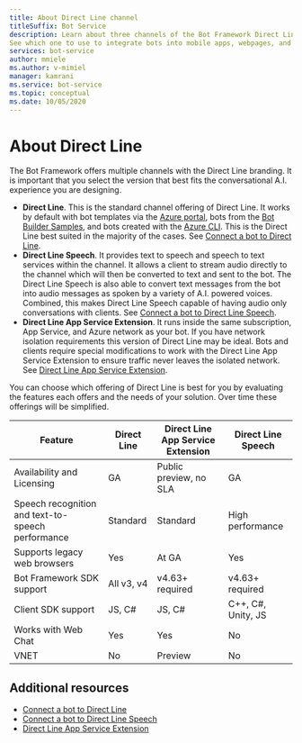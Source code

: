```yaml
---
title: About Direct Line channel
titleSuffix: Bot Service
description: Learn about three channels of the Bot Framework Direct Line.
See which one to use to integrate bots into mobile apps, webpages, and other applications.
services: bot-service
author: mmiele
ms.author: v-mimiel
manager: kamrani
ms.service: bot-service
ms.topic: conceptual
ms.date: 10/05/2020
---
```


# About Direct Line

The Bot Framework offers multiple channels with the Direct Line branding. It is important that you select the version that best fits the conversational A.I. experience you are designing.

- **Direct Line**. This is the standard channel offering of Direct Line. It works by default with bot templates via the [Azure portal](https://ms.portal.azure.com/), bots from the [Bot Builder Samples](https://github.com/Microsoft/BotBuilder-Samples/blob/main/README.md), and bots created with the [Azure CLI](https://docs.microsoft.com/cli/azure/what-is-azure-cli). This is the Direct Line best suited in the majority of the cases. See [Connect a bot to Direct Line](bot-service-channel-connect-directline.md).
- **Direct Line Speech**. It provides text to speech and speech to text services within the channel. It allows a client to stream audio directly to the channel which will then be converted to text and sent to the bot. The Direct Line Speech is also able to convert text messages from the bot into audio messages as spoken by a variety of A.I. powered voices. Combined, this makes Direct Line Speech capable of having audio only conversations with clients. See [Connect a bot to Direct Line Speech](bot-service-channel-connect-directlinespeech.md).
- **Direct Line App Service Extension**. It runs inside the same subscription, App Service, and Azure network as your bot. If you have network isolation requirements this version of Direct Line may be ideal. Bots and clients require special modifications to work with the Direct Line App Service Extension to ensure traffic never leaves the isolated network. See [Direct Line App Service Extension](bot-service-channel-directline-extension.md).

You can choose which offering of Direct Line is best for you by evaluating the features each offers and the needs of your solution.
Over time these offerings will be simplified.

| Feature                    | Direct Line | Direct Line App Service Extension | Direct Line Speech |
|----------------------------|-------------|-----------------------------------|--------------------|
| Availability and Licensing    | GA | Public preview, no SLA  | GA |
| Speech recognition and text-to-speech performance | Standard | Standard | High performance |
| Supports legacy web browsers | Yes | At GA | Yes |
| Bot Framework SDK support | All v3, v4 | v4.63+ required | v4.63+ required |
| Client SDK support    | JS, C# | JS, C# | C++, C#, Unity, JS|
| Works with Web Chat  | Yes | Yes | No|
| VNET | No | Preview | No |

## Additional resources

- [Connect a bot to Direct Line](bot-service-channel-connect-directline.md)
- [Connect a bot to Direct Line Speech](bot-service-channel-connect-directlinespeech.md)
- [Direct Line App Service Extension](bot-service-channel-directline-extension.md)
